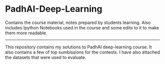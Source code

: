# PadhAI-Deep-Learning
Contains the course material, notes prepared by students learning.
Also includes Ipython Notebooks used in the course and some edits to it to make them more readable.

--------------------------------------------------------------------------------------------------------------------------------
This repository contains my solutions to PadhAI deep-learning course.
It also contains a few of top sumbissions for the contests.
I have also attached the datasets that were used to evaluate.
